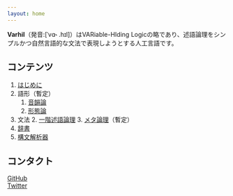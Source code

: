 ```yaml
---
layout: home
---
```


**Varhil**（発音:[ˈvɑ˞ .hɪl]）はVARiable-HIding Logicの略であり、述語論理をシンプルかつ自然言語的な文法で表現しようとする人工言語です。

## コンテンツ

1. [はじめに](introduction)
1. 語形（暫定）
    1. [音韻論](lexicology/phonology)
    2. [形態論](lexicology/morphology)
2. 文法
    2. [一階述語論理](grammar/first-order-logic)
    3. [メタ論理](grammar/meta-logic)（暫定）
3. [辞書](dictionary)
4. [構文解析器](parser)

## コンタクト

[GitHub](https://github.com/hedalu244/varhil)  
[Twitter](https://twitter.com/hedalu244)
